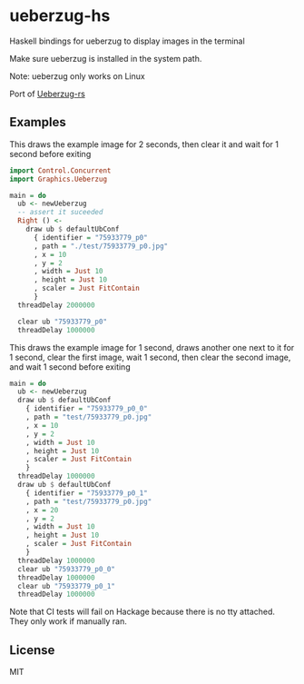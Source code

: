# ueberzug-hs

Haskell bindings for ueberzug to display images in the terminal

Make sure ueberzug is installed in the system path.

Note: ueberzug only works on Linux

Port of [Ueberzug-rs](https://github.com/Adit-Chauhan/Ueberzug-rs/)

## Examples

This draws the example image for 2 seconds, then clear it and wait for 1 second before exiting

```hs
import Control.Concurrent
import Graphics.Ueberzug

main = do
  ub <- newUeberzug
  -- assert it suceeded
  Right () <-
    draw ub $ defaultUbConf
      { identifier = "75933779_p0"
      , path = "./test/75933779_p0.jpg"
      , x = 10
      , y = 2
      , width = Just 10
      , height = Just 10
      , scaler = Just FitContain
      }
  threadDelay 2000000

  clear ub "75933779_p0"
  threadDelay 1000000
```
This draws the example image for 1 second, draws another one next to it for 1 second, clear the first image, wait 1 second, then clear the second image, and wait 1 second before exiting

```hs
main = do
  ub <- newUeberzug
  draw ub $ defaultUbConf
    { identifier = "75933779_p0_0"
    , path = "test/75933779_p0.jpg"
    , x = 10
    , y = 2
    , width = Just 10
    , height = Just 10
    , scaler = Just FitContain
    }
  threadDelay 1000000
  draw ub $ defaultUbConf
    { identifier = "75933779_p0_1"
    , path = "test/75933779_p0.jpg"
    , x = 20
    , y = 2
    , width = Just 10
    , height = Just 10
    , scaler = Just FitContain
    }
  threadDelay 1000000
  clear ub "75933779_p0_0"
  threadDelay 1000000
  clear ub "75933779_p0_1"
  threadDelay 1000000
```

Note that CI tests will fail on Hackage because there is no tty attached. They only work if manually ran.

## License

MIT
